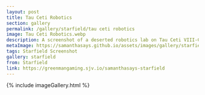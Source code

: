 ```yaml
---
layout: post
title: Tau Ceti Robotics
section: gallery
permalink: /gallery/starfield/tau ceti robotics
image: Tau Ceti Robotics.webp
description: A screenshot of a deserted robotics lab on Tau Ceti VIII-C from Starfield, taken by Samantha Says.
metaImage: https://samanthasays.github.io/assets/images/gallery/starfield/Tau Ceti Robotics.webp
tags: Starfield Screenshot
gallery: starfield
from: Starfield
link: https://greenmangaming.sjv.io/samanthasays-starfield
---
```

{% include imageGallery.html %}